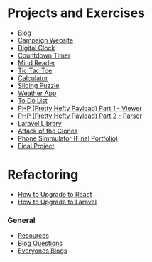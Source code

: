 # Projects and Exercises

- [Blog](docs/projects/blog.md)
- [Campaign Website](docs/projects/campaign-website.md)
- [Digital Clock](docs/projects/digital-clock.md)
- [Countdown Timer](docs/projects/countdown-timer.md)
- [Mind Reader](docs/projects/mind-reader.md)
- [Tic Tac Toe](docs/projects/tic-tac-toe.md)
- [Calculator](docs/projects/calculator.md)
- [Sliding Puzzle](docs/projects/sliding-puzzle.md)
- [Weather App](docs/projects/weather-app.md)
- [To Do List](docs/projects/to-do-list.md)
- [PHP (Pretty Hefty Payload) Part 1 - Viewer](docs/projects/PHP-1.md)
- [PHP (Pretty Hefty Payload) Part 2 - Parser](docs/projects/PHP-2.md)
- [Laravel Library](docs/projects/laravel-library.md)
- [Attack of the Clones](docs/projects/attack-of-the-clones.md)
- [Phone Simmulator (Final Portfolio)](docs/projects/portfolio.md)
- [Final Project](docs/projects/final-project.md)

# Refactoring

- [How to Upgrade to React](docs/refactor/react.md)
- [How to Upgrade to Laravel](docs/refactor/laravel.md)
  <!-- - [How to Upgrade to PHP](docs/php-refactor.md) -->
  <!-- - [How to Upgrade to Vue.JS](docs/vue-refactor.md) -->

### General

- [Resources](https://github.com/bootcamp-students/Resources)
- [Blog Questions](docs/blog-questions.md)
- [Everyones Blogs](docs/everyones-blogs.md)

<!-- 
### Finish content

- [Blog](docs/projects/blog.md)
- [Campaign Website](docs/projects/campaign-website.md)
- [To Do List](docs/projects/to-do-list.md)
- [PHP (Pretty Hefty Payload) Part 1 - Viewer](docs/projects/PHP-1.md)
- [PHP (Pretty Hefty Payload) Part 2 - Parser](docs/projects/PHP-2.md)
- [Laravel Library](docs/laravel-library.md)
- [Phone Simmulator (Final Portfolio)](docs/portfolio.md)
- [Final Project](docs/projects/final-project.md)
- [Resources](https://github.com/bootcamp-students/Resources)
- [Blog Questions](docs/blog-questions.md)
- [Everyones Blogs](docs/everyones-blogs.md) -->
